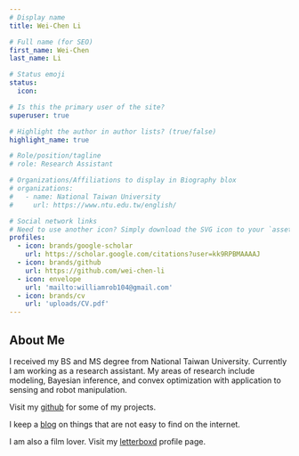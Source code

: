 ```yaml
---
# Display name
title: Wei-Chen Li

# Full name (for SEO)
first_name: Wei-Chen
last_name: Li

# Status emoji
status:
  icon:

# Is this the primary user of the site?
superuser: true

# Highlight the author in author lists? (true/false)
highlight_name: true

# Role/position/tagline
# role: Research Assistant

# Organizations/Affiliations to display in Biography blox
# organizations:
#   - name: National Taiwan University
#     url: https://www.ntu.edu.tw/english/

# Social network links
# Need to use another icon? Simply download the SVG icon to your `assets/media/icons/` folder.
profiles:
  - icon: brands/google-scholar
    url: https://scholar.google.com/citations?user=kk9RPBMAAAAJ
  - icon: brands/github
    url: https://github.com/wei-chen-li
  - icon: envelope
    url: 'mailto:williamrob104@gmail.com'
  - icon: brands/cv
    url: 'uploads/CV.pdf'
---
```


## About Me

I received my BS and MS degree from National Taiwan University. Currently I am working as a research assistant. My areas of research include modeling, Bayesian inference, and convex optimization with application to sensing and robot manipulation.

Visit my [github](https://github.com/wei-chen-li) for some of my projects.

I keep a [blog](post/) on things that are not easy to find on the internet.

I am also a film lover. Visit my [letterboxd](https://letterboxd.com/williamrob104) profile page.
